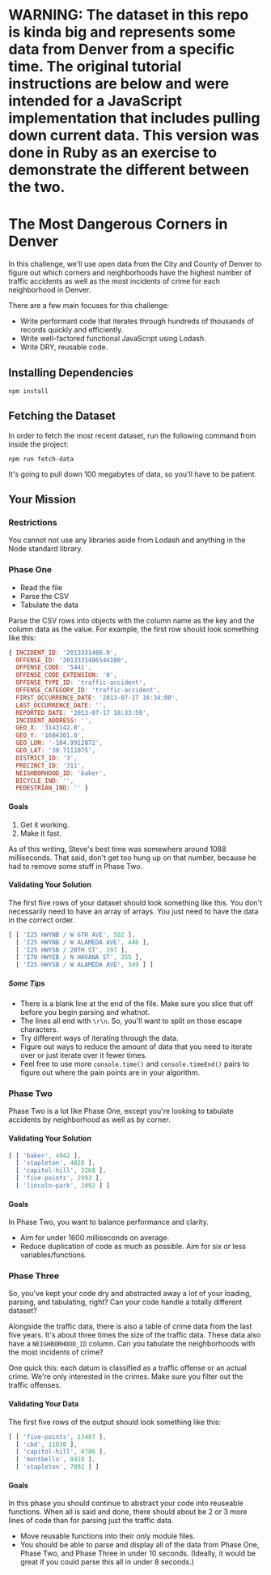 # WARNING: The dataset in this repo is kinda big and represents some data from Denver from a specific time. The original tutorial instructions are below and were intended for a JavaScript implementation that includes pulling down current data. This version was done in Ruby as an exercise to demonstrate the different between the two.

# The Most Dangerous Corners in Denver

In this challenge, we'll use open data from the City and County of Denver to figure out which corners and neighborhoods have the highest number of traffic accidents as well as the most incidents of crime for each neighborhood in Denver.

There are a few main focuses for this challenge:

- Write performant code that iterates through hundreds of thousands of records quickly and efficiently.
- Write well-factored functional JavaScript using Lodash.
- Write DRY, reusable code.

## Installing Dependencies

```
npm install
```

## Fetching the Dataset

In order to fetch the most recent dataset, run the following command from inside the project:

```
npm run fetch-data
```

It's going to pull down 100 megabytes of data, so you'll have to be patient.

## Your Mission

### Restrictions

You cannot not use any libraries aside from Lodash and anything in the Node standard library.

### Phase One

- Read the file
- Parse the CSV
- Tabulate the data

Parse the CSV rows into objects with the column name as the key and the column data as the value. For example, the first row should look something like this:

```js
{ INCIDENT_ID: '2013331486.0',
  OFFENSE_ID: '2013331486544100',
  OFFENSE_CODE: '5441',
  OFFENSE_CODE_EXTENSION: '0',
  OFFENSE_TYPE_ID: 'traffic-accident',
  OFFENSE_CATEGORY_ID: 'traffic-accident',
  FIRST_OCCURRENCE_DATE: '2013-07-17 16:34:00',
  LAST_OCCURRENCE_DATE: '',
  REPORTED_DATE: '2013-07-17 18:33:59',
  INCIDENT_ADDRESS: '',
  GEO_X: '3143142.0',
  GEO_Y: '1684301.0',
  GEO_LON: '-104.9912072',
  GEO_LAT: '39.7111075',
  DISTRICT_ID: '3',
  PRECINCT_ID: '311',
  NEIGHBORHOOD_ID: 'baker',
  BICYCLE_IND: '',
  PEDESTRIAN_IND: '' }
```

#### Goals

1. Get it working.
2. Make it fast.

As of this writing, Steve's best time was somewhere around 1088 milliseconds. That said, don't get too hung up on that number, because he had to remove some stuff in Phase Two.

#### Validating Your Solution

The first five rows of your dataset should look something like this. You don't necessarily need to have an array of arrays. You just need to have the data in the correct order.

```js
[ [ 'I25 HWYNB / W 6TH AVE', 502 ],
  [ 'I25 HWYNB / W ALAMEDA AVE', 446 ],
  [ 'I25 HWYSB / 20TH ST', 397 ],
  [ 'I70 HWYEB / N HAVANA ST', 355 ],
  [ 'I25 HWYSB / W ALAMEDA AVE', 349 ] ]
```

##### Some Tips

- There is a blank line at the end of the file. Make sure you slice that off before you begin parsing and whatnot.
- The lines all end with `\r\n`. So, you'll want to split on those escape characters.
- Try different ways of iterating through the data.
- Figure out ways to reduce the amount of data that you need to iterate over or just iterate over it fewer times.
- Feel free to use more `console.time()` and `console.timeEnd()` pairs to figure out where the pain points are in your algorithm.

### Phase Two

Phase Two is a lot like Phase One, except you're looking to tabulate accidents by neighborhood as well as by corner.

#### Validating Your Solution

```js
[ [ 'baker', 4942 ],
  [ 'stapleton', 4828 ],
  [ 'capitol-hill', 3268 ],
  [ 'five-points', 2993 ],
  [ 'lincoln-park', 2892 ] ]
```

#### Goals

In Phase Two, you want to balance performance and clarity.

- Aim for under 1600 milliseconds on average.
- Reduce duplication of code as much as possible. Aim for six or less variables/functions.

### Phase Three

So, you've kept your code dry and abstracted away a lot of your loading, parsing, and tabulating, right? Can your code handle a totally different dataset?

Alongside the traffic data, there is also a table of crime data from the last five years. It's about three times the size of the traffic data. These data also have a `NEIGHBORHOOD_ID` column. Can you tabulate the neighborhoods with the most incidents of crime?

One quick this: each datum is classified as a traffic offense or an actual crime. We're only interested in the crimes. Make sure you filter out the traffic offenses.

#### Validating Your Data

The first five rows of the output should look something like this:

```js
[ [ 'five-points', 13487 ],
  [ 'cbd', 11030 ],
  [ 'capitol-hill', 8786 ],
  [ 'montbello', 8418 ],
  [ 'stapleton', 7892 ] ]
```

#### Goals

In this phase you should continue to abstract your code into reuseable functions. When all is said and done, there should about be 2 or 3 more lines of code than for parsing just the traffic data.

- Move reusable functions into their only module files.
- You should be able to parse and display all of the data from Phase One, Phase Two, and Phase Three in under 10 seconds. (Ideally, it would be great if you could parse this all in under 8 seconds.)

